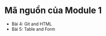 <h1>Mã nguồn của Module 1 </h1>
<ul>
<li>Bài 4: Git and HTML</li>
<li>Bài 5: Table and Form</li>
</ul>
